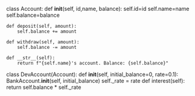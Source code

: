 class Account:
    def __init__(self, id,name, balance):
        self.id=id
        self.name=name
        self.balance=balance
       
    def deposit(self, amount):
        self.balance += amount

    def withdraw(self, amount):
        self.balance -= amount

    def __str__(self):
        return f"{self.name}'s account. Balance: {self.balance}"



class DevAccount(Account):
  def __init__(self, initial_balance=0, rate=0.1):
     BankAccount.__init__(self, initial_balance)
     self._rate = rate
  def interest(self):
     return self.balance * self._rate
